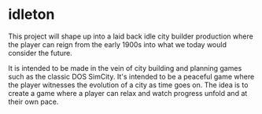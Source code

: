 # idleton
This project will shape up into a laid back idle city builder production where the player can reign from the early 1900s into what we today would consider the future.

It is intended to be made in the vein of city building and planning games such as the classic DOS SimCity. It's intended to be a peaceful game where the player witnesses the evolution of a city as time goes on. The idea is to create a game where a player can relax and watch progress unfold and at their own pace. 
